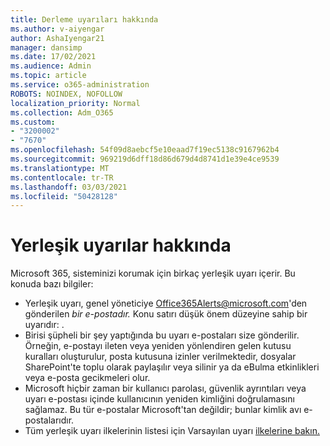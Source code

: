 ```yaml
---
title: Derleme uyarıları hakkında
ms.author: v-aiyengar
author: AshaIyengar21
manager: dansimp
ms.date: 17/02/2021
ms.audience: Admin
ms.topic: article
ms.service: o365-administration
ROBOTS: NOINDEX, NOFOLLOW
localization_priority: Normal
ms.collection: Adm_O365
ms.custom:
- "3200002"
- "7670"
ms.openlocfilehash: 54f09d8aebcf5e10eaad7f19ec5138c9167962b4
ms.sourcegitcommit: 969219d6dff18d86d679d4d8741d1e39e4ce9539
ms.translationtype: MT
ms.contentlocale: tr-TR
ms.lasthandoff: 03/03/2021
ms.locfileid: "50428128"
---
```

# <a name="about-built-in-alerts"></a>Yerleşik uyarılar hakkında

Microsoft 365, sisteminizi korumak için birkaç yerleşik uyarı içerir. Bu konuda bazı bilgiler:

- Yerleşik uyarı, genel yöneticiye Office365Alerts@microsoft.com'den gönderilen *bir e-postadır.* Konu satırı düşük önem düzeyine sahip bir uyarıdır: <name of alert policy> .
- Birisi şüpheli bir şey yaptığında bu uyarı e-postaları size gönderilir. Örneğin, e-postayı ileten veya yeniden yönlendiren gelen kutusu kuralları oluşturulur, posta kutusuna izinler verilmektedir, dosyalar SharePoint'te toplu olarak paylaşılır veya silinir ya da eBulma etkinlikleri veya e-posta gecikmeleri olur.
- Microsoft hiçbir zaman bir kullanıcı parolası, güvenlik ayrıntıları veya uyarı e-postası içinde kullanıcının yeniden kimliğini doğrulamasını sağlamaz. Bu tür e-postalar Microsoft'tan değildir; bunlar kimlik avı e-postalarıdır.
- Tüm yerleşik uyarı ilkelerinin listesi için Varsayılan uyarı [ilkelerine bakın.](https://go.microsoft.com/fwlink/?linkid=2103170)